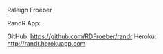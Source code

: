 Raleigh Froeber

RandR App:

GitHub: https://github.com/RDFroeber/randr
Heroku: http://randr.herokuapp.com